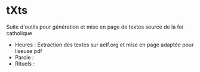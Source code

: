 # tXts
Suite d'outils pour génération et mise en page de textes source de la foi catholique
- Heures : Extraction des textes sur aelf.org et mise en page adaptée pour liseuse pdf
- Parole : 
- Rituels :

